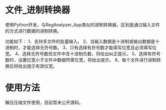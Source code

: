 # 文件_进制转换器
使用Python开发，与RegAnalyzer_App类似的进制转换器，区别是通过输入文件的方式进行数据的进制转换。

功能如下：
1、支持多文件的批量输入。
2、当输入数据是十进制或输出数据是十进制时，才能选择无符号数。
3、只有选择有符号数才能填写位宽且必须填写位宽。
4、选择无符号数但文件中含十进制负数，将给出纠正提示。
5、选择有符号数时，设置位宽小于文件中数据所需位宽，将给出提示。
6、每个文件进行进制转换后将给出提示有效位宽。

# 使用方法
解压压缩文件使用，目前暂未公开源码。
